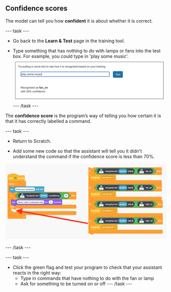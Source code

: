 ## Confidence scores

The model can tell you how **confident** it is about whether it is correct.

--- task ---

+ Go back to the **Learn & Test** page in the training tool.

+ Type something that has nothing to do with lamps or fans into the test box. For example, you could type in 'play some music'.
![Result of entering "play some music" is fan on with 36% confidence](images/play-music.png)
--- /task ---

The **confidence score** is the program’s way of telling you how certain it is that it has correctly labelled a command. 

--- task ---

+ Return to Scratch.

+ Add some new code so that the assistant will tell you it didn't understand the command if the confidence score is less than 70%.

![New code to be added into scratch program](images/code-with-confidence.png)

--- /task ---

--- task ---
+ Click the green flag and test your program to check that your  assistant reacts in the right way:
    + Type in commands that have nothing to do with the fan or lamp
    + Ask for something to be turned on or off
--- /task ---
